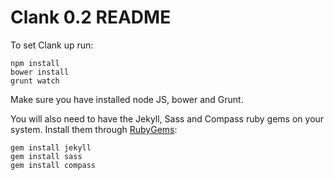# Clank 0.2 README

To set Clank up run:

    npm install
    bower install
    grunt watch

Make sure you have installed node JS, bower and Grunt.

You will also need to have the Jekyll, Sass and Compass ruby gems on your system. Install them through [RubyGems](http://rubygems.org/):

    gem install jekyll
    gem install sass
    gem install compass

